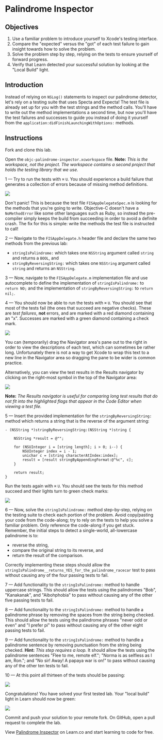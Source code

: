 # Palindrome Inspector

## Objectives

1. Use a familiar problem to introduce yourself to Xcode's testing interface.
2. Compare the "expected" versus the "got" of each test failure to gain insight towards how to solve the problem.
3. Solve the problem step by step, relying on the tests to ensure yourself of forward progress.
4. Verify that Learn detected your successful solution by looking at the "Local Build" light.

## Introduction

Instead of relying on `NSLog()` statements to inspect our palindrome detector, let's rely on a testing suite that uses Specta and Expecta! The test file is already set up for you with the test strings and the method calls. You'll have to write out the method implementations a second time, but now you'll have the test failures and successes to guide you instead of doing it yourself from the `application:didFinishLaunchingWithOptions:` methods.

## Instructions

Fork and clone this lab.

Open the `objc-palindrome-inspector.xcworkspace` file. **Note:** *This is the workspace, not the project. The workspace contains a second project that holds the testing library that we use.*

1 — Try to run the tests with `⌘` `U`. You should experience a build failure that generates a collection of errors because of missing method definitions.

![](https://curriculum-content.s3.amazonaws.com/ios/ios-objc-fundamentals-unit/palindrome_no_method_errors.png)

Don't panic! This is because the test file `FISAppDelegateSpec.m` is looking for the methods that you're going to write. Objective-C doesn't have a `NoMethodError` like some other languages such as Ruby, so instead the pre-compiler simply keeps the build from succeeding in order to avoid a definite crash. The fix for this is simple: write the methods the test file is instructed to call!

2 — Navigate to the `FISAppDelegate.h` header file and declare the same two methods from the previous lab:

  * `stringIsPalindrome:` which takes one `NSString` argument called `string` and returns a `BOOL`, and
  * `stringByReversingString:` which takes one `NSString` argument called `string` and returns an `NSString`.

3 — Now, navigate to the `FISAppDelegate.m` implementation file and use autocomplete to define the implementation of `stringIsPalindrome:` to `return NO;` and the implementation of `stringByReversingString:` to `return nil;`.

4 — You should now be able to run the tests with `⌘` `U`. You should see that most of the tests fail (the ones that succeed are negative checks). These are *test failures*, **not** errors, and are marked with a red diamond containing an "x". Successes are marked with a green diamond containing a check mark.

![](https://curriculum-content.s3.amazonaws.com/ios/ios-objc-fundamentals-unit/palindrome_test_failures.png)

You can (temporarily) drag the Navigator area's pane out to the right in order to view the descriptions of each test, which can sometimes be rather long. Unfortunately there is not a way to get Xcode to wrap this text to a new line in the Navigator area so dragging the pane to be wider is common practice.

Alternatively, you can view the test results in the Results navigator by clicking on the right-most symbol in the top of the Navigator area:

![](https://curriculum-content.s3.amazonaws.com/ios/ios-objc-fundamentals-unit/palindrome_results_navigator.png) 

**Note:** *The Results navigator is useful for comparing long test results that do not fit into the highlighted flags that appear in the Code Editor when viewing a test file.*

5 — Insert the provided implementation for the `stringByReversingString:` method which returns a string that is the reverse of the argument string:

```objc
- (NSString *)stringByReversingString:(NSString *)string {
    
    NSString *result = @"";
    
    for (NSUInteger i = [string length]; i > 0; i--) {
        NSUInteger index = i - 1;
        unichar c = [string characterAtIndex:index];
        result = [result stringByAppendingFormat:@"%c", c];
    }
    
    return result;
}
```

Run the tests again with `⌘` `U`. You should see the tests for this method succeed and their lights turn to green check marks:

![](https://curriculum-content.s3.amazonaws.com/ios/ios-objc-fundamentals-unit/palindrome_test_successes.png)

6 — Now, solve the `stringIsPalindrome:` method step-by-step, relying on the testing suite to check each portion of the problem. Avoid copy/pasting your code from the code-along; try to rely on the tests to help you solve a familiar problem. Only reference the code-along if you get stuck. Remember, the initial steps to detect a single-world, all-lowercase palindrome is to:

  * reverse the string,
  * compare the original string to its reverse, and
  * return the result of the comparison.

Correctly implementing these steps should allow the `stringIsPalindrome__returns_YES_for_the_palindrome_racecar` test to pass without causing any of the four passing tests to fail.

7 — Add functionality to the `stringIsPalindrome:` method to handle uppercase strings. This should allow the tests using the palindromes "Bob", "Kanakanak", and "Aibohphobia" to pass without causing any of the other five passing tests to fail.

8 — Add functionality to the `stringIsPalindrome:` method to handle a palindrome phrase by removing the spaces from the string being checked. This should allow the tests using the palindrome phrases "never odd or even" and "I prefer pi" to pass without causing any of the other eight passing tests to fail.

9 — Add functionality to the `stringIsPalindrome:` method to handle a palindrome sentence by removing punctuation from the string being checked. **Hint:** *This step requires a loop.* It should allow the tests using the palindrome sentences "Flee to me, remote elf."; "Norma is as selfless as I am, Ron."; and "No sir! Away! A papaya war is on!" to pass without causing any of the other ten tests to fail.

10 — At this point all thirteen of the tests should be passing:

![](https://curriculum-content.s3.amazonaws.com/ios/ios-objc-fundamentals-unit/palindrome_all_pass.png)

Congratulations! You have solved your first tested lab. Your "local build" light in Learn should now be green:

![](https://curriculum-content.s3.amazonaws.com/ios/ios-objc-fundamentals-unit/palindrome_local_build_green.png)

Commit and push your solution to your remote fork. On GitHub, open a pull request to complete the lab.
<p data-visibility='hidden'>View <a href='https://learn.co/lessons/objc-palindrome-inspector' title='Palindrome Inspector'>Palindrome Inspector</a> on Learn.co and start learning to code for free.</p>
